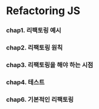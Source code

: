 # Refactoring JS

### chap1. 리팩토링 예시

### chap2. 리팩토링 원칙

### chap3. 리팩토링을 해야 하는 시점

### chap4. 테스트

### chap6. 기본적인 리팩토링
